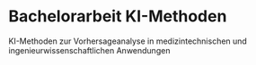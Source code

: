 # Bachelorarbeit KI-Methoden
 KI-Methoden zur Vorhersageanalyse in medizintechnischen und  ingenieurwissenschaftlichen Anwendungen
